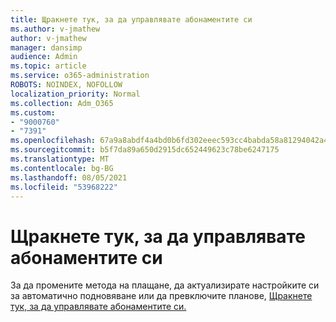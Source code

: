 ```yaml
---
title: Щракнете тук, за да управлявате абонаментите си
ms.author: v-jmathew
author: v-jmathew
manager: dansimp
audience: Admin
ms.topic: article
ms.service: o365-administration
ROBOTS: NOINDEX, NOFOLLOW
localization_priority: Normal
ms.collection: Adm_O365
ms.custom:
- "9000760"
- "7391"
ms.openlocfilehash: 67a9a8abdf4a4bd0b6fd302eeec593cc4babda58a81294042a4644eeb2a0b2aa
ms.sourcegitcommit: b5f7da89a650d2915dc652449623c78be6247175
ms.translationtype: MT
ms.contentlocale: bg-BG
ms.lasthandoff: 08/05/2021
ms.locfileid: "53968222"
---
```

# <a name="click-here-to-manage-your-subscriptions"></a>Щракнете тук, за да управлявате абонаментите си

За да промените метода на плащане, да актуализирате настройките си за автоматично подновяване или да превключите планове, [Щракнете тук, за да управлявате абонаментите си.](https://portal.office.com/AdminPortal/Home#/subscriptions)
